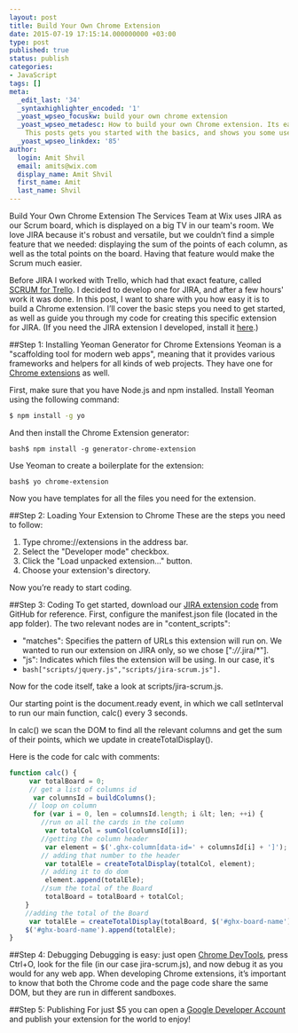 ```yaml
---
layout: post
title: Build Your Own Chrome Extension
date: 2015-07-19 17:15:14.000000000 +03:00
type: post
published: true
status: publish
categories:
- JavaScript
tags: []
meta:
  _edit_last: '34'
  _syntaxhighlighter_encoded: '1'
  _yoast_wpseo_focuskw: build your own chrome extension
  _yoast_wpseo_metadesc: How to build your own Chrome extension. Its easy and simple.
    This posts gets you started with the basics, and shows you some useful tips.
  _yoast_wpseo_linkdex: '85'
author:
  login: Amit Shvil
  email: amits@wix.com
  display_name: Amit Shvil
  first_name: Amit
  last_name: Shvil
---
```

Build Your Own Chrome Extension
The Services Team at Wix uses JIRA as our Scrum board, which is displayed on a big TV in our team's room. We love JIRA because it's robust and versatile, but we couldn’t find a simple feature that we needed: displaying the sum of the points of each column, as well as the total points on the board. Having that feature would make the Scrum much easier.

Before JIRA I worked with Trello, which had that exact feature, called [SCRUM for Trello](https://chrome.google.com/webstore/detail/scrum-for-trello/jdbcdblgjdpmfninkoogcfpnkjmndgje?hl=en). I decided to develop one for JIRA, and after a few hours' work it was done.
In this post, I want to share with you how easy it is to build a Chrome extension. I’ll cover the basic steps you need to get started, as well as guide you through my code for creating this specific extension for JIRA. (If you need the JIRA extension I developed, install it [here](https://chrome.google.com/webstore/detail/jira-total-board/lakifbfoaoncjjcinclbfegedhmhndhd?hl=en-US).)

##Step 1: Installing Yeoman Generator for Chrome Extensions
Yeoman is a "scaffolding tool for modern web apps", meaning that it provides various frameworks and helpers for all kinds of web projects. They have one for [Chrome extensions](https://github.com/yeoman/generator-chrome-extension) as well.

First, make sure that you have Node.js and npm installed.
Install Yeoman using the following command:

```bash
$ npm install -g yo
```

And then install the Chrome Extension generator:

```bash$ npm install -g generator-chrome-extension```

Use Yeoman to create a boilerplate for the extension:

```bash$ yo chrome-extension```

Now you have templates for all the files you need for the extension.

##Step 2: Loading Your Extension to Chrome
These are the steps you need to follow:

1. Type chrome://extensions in the address bar.
2. Select the "Developer mode" checkbox.
3. Click the "Load unpacked extension..." button.
4. Choose your extension's directory.

Now you’re ready to start coding.

##Step 3: Coding
To get started, download our [JIRA extension code](https://github.com/wix/jira-total-board) from GitHub for reference.
First, configure the manifest.json file (located in the app folder). The two relevant nodes are in "content_scripts":

* "matches": Specifies the pattern of URLs this extension will run on. We wanted to run our extension on JIRA only, so we chose ["*://*.jira/*"].
* "js": Indicates which files the extension will be using. In our case, it's
 * ```bash["scripts/jquery.js","scripts/jira-scrum.js"].```


Now for the code itself, take a look at scripts/jira-scrum.js.

Our starting point is the document.ready event, in which we call setInterval to run our main function, calc() every 3 seconds.

In calc() we scan the DOM to find all the relevant columns and get the sum of their points, which we update in createTotalDisplay().

Here is the code for calc with comments:

```javascript
function calc() {
     var totalBoard = 0;
     // get a list of columns id
      var columnsId = buildColumns();
     // loop on column
      for (var i = 0, len = columnsId.length; i &lt; len; ++i) {
        //run on all the cards in the column
         var totalCol = sumCol(columnsId[i]);
        //getting the column header
         var element = $('.ghx-column[data-id=' + columnsId[i] + ']');
        // adding that number to the header
         var totalEle = createTotalDisplay(totalCol, element);
        // adding it to do dom
         element.append(totalEle);
        //sum the total of the Board
         totalBoard = totalBoard + totalCol;
    }
    //adding the total of the Board
     var totalEle = createTotalDisplay(totalBoard, $('#ghx-board-name'));
    $('#ghx-board-name').append(totalEle);
}
```

##Step 4: Debugging
Debugging is easy: just open [Chrome DevTools](https://developer.chrome.com/devtools), press Ctrl+O, look for the file (in our case jira-scrum.js), and now debug it as you would for any web app.
When developing Chrome extensions, it’s important to know that both the Chrome code and the page code share the same DOM, but they are run in different sandboxes.

##Step 5: Publishing
For just $5 you can open a [Google Developer Account](https://chrome.google.com/webstore/developer/dashboard) and publish your extension for the world to enjoy!
